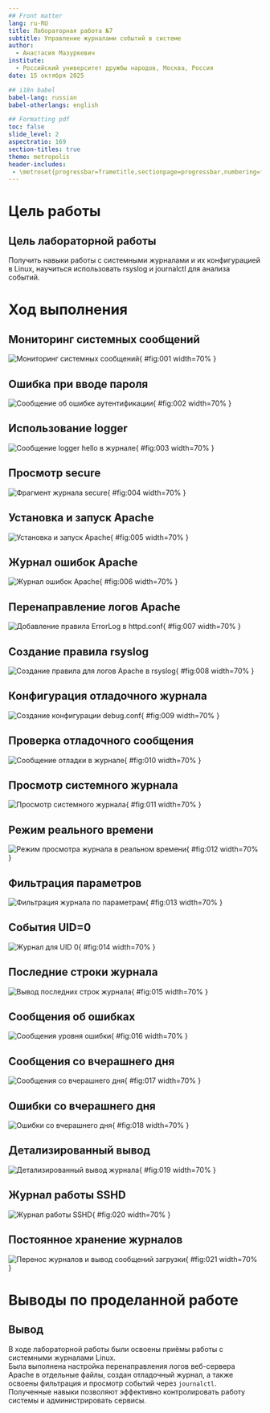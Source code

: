 ```yaml
---
## Front matter
lang: ru-RU
title: Лабораторная работа №7
subtitle: Управление журналами событий в системе
author:
  - Анастасия Мазуркевич
institute:
  - Российский университет дружбы народов, Москва, Россия
date: 15 октября 2025

## i18n babel
babel-lang: russian
babel-otherlangs: english

## Formatting pdf
toc: false
slide_level: 2
aspectratio: 169
section-titles: true
theme: metropolis
header-includes:
 - \metroset{progressbar=frametitle,sectionpage=progressbar,numbering=fraction}
---
```


# Цель работы

## Цель лабораторной работы

Получить навыки работы с системными журналами и их конфигурацией в Linux, научиться использовать rsyslog и journalctl для анализа событий.

# Ход выполнения

## Мониторинг системных сообщений

![Мониторинг системных сообщений](Screenshot_1.png){ #fig:001 width=70% }

## Ошибка при вводе пароля

![Сообщение об ошибке аутентификации](Screenshot_2.png){ #fig:002 width=70% }

## Использование logger

![Сообщение logger hello в журнале](Screenshot_3.png){ #fig:003 width=70% }

## Просмотр secure

![Фрагмент журнала secure](Screenshot_4.png){ #fig:004 width=70% }

## Установка и запуск Apache

![Установка и запуск Apache](Screenshot_5.png){ #fig:005 width=70% }

## Журнал ошибок Apache

![Журнал ошибок Apache](Screenshot_6.png){ #fig:006 width=70% }

## Перенаправление логов Apache

![Добавление правила ErrorLog в httpd.conf](Screenshot_7.png){ #fig:007 width=70% }

## Создание правила rsyslog

![Создание правила для логов Apache в rsyslog](Screenshot_8.png){ #fig:008 width=70% }

## Конфигурация отладочного журнала

![Создание конфигурации debug.conf](Screenshot_9.png){ #fig:009 width=70% }

## Проверка отладочного сообщения

![Сообщение отладки в журнале](Screenshot_10.png){ #fig:010 width=70% }

## Просмотр системного журнала

![Просмотр системного журнала](Screenshot_11.png){ #fig:011 width=70% }

## Режим реального времени

![Режим просмотра журнала в реальном времени](Screenshot_13.png){ #fig:012 width=70% }

## Фильтрация параметров

![Фильтрация журнала по параметрам](Screenshot_14.png){ #fig:013 width=70% }

## События UID=0

![Журнал для UID 0](Screenshot_15.png){ #fig:014 width=70% }

## Последние строки журнала

![Вывод последних строк журнала](Screenshot_16.png){ #fig:015 width=70% }

## Сообщения об ошибках

![Сообщения уровня ошибки](Screenshot_17.png){ #fig:016 width=70% }

## Сообщения со вчерашнего дня

![Сообщения со вчерашнего дня](Screenshot_18.png){ #fig:017 width=70% }

## Ошибки со вчерашнего дня

![Ошибки со вчерашнего дня](Screenshot_19.png){ #fig:018 width=70% }

## Детализированный вывод

![Детализированный вывод журнала](Screenshot_20.png){ #fig:019 width=70% }

## Журнал работы SSHD

![Журнал работы SSHD](Screenshot_21.png){ #fig:020 width=70% }

## Постоянное хранение журналов

![Перенос журналов и вывод сообщений загрузки](Screenshot_22.png){ #fig:021 width=70% }

# Выводы по проделанной работе

## Вывод

В ходе лабораторной работы были освоены приёмы работы с системными журналами Linux.  
Была выполнена настройка перенаправления логов веб-сервера Apache в отдельные файлы, создан отладочный журнал, а также освоены фильтрация и просмотр событий через `journalctl`.  
Полученные навыки позволяют эффективно контролировать работу системы и администрировать сервисы.
